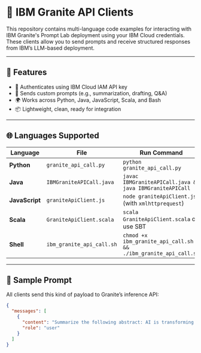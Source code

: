 # 🧠 IBM Granite API Clients

This repository contains multi-language code examples for interacting with IBM Granite's Prompt Lab deployment using your IBM Cloud credentials.  
These clients allow you to send prompts and receive structured responses from IBM’s LLM-based deployment.

---

## 📌 Features

- 🔐 Authenticates using IBM Cloud IAM API key
- 🧾 Sends custom prompts (e.g., summarization, drafting, Q&A)
- 🌍 Works across Python, Java, JavaScript, Scala, and Bash
- 📦 Lightweight, clean, ready for integration

---

## 🌐 Languages Supported

| Language   | File                                | Run Command                              |
|------------|-------------------------------------|-------------------------------------------|
| **Python** | `granite_api_call.py`               | `python granite_api_call.py`              |
| **Java**   | `IBMGraniteAPICall.java`            | `javac IBMGraniteAPICall.java && java IBMGraniteAPICall` |
| **JavaScript** | `graniteApiClient.js`           | `node graniteApiClient.js` (with `xmlhttprequest`) |
| **Scala**  | `GraniteApiClient.scala`            | `scala GraniteApiClient.scala` or use SBT |
| **Shell**  | `ibm_granite_api_call.sh`           | `chmod +x ibm_granite_api_call.sh && ./ibm_granite_api_call.sh` |

---

## 🧪 Sample Prompt

All clients send this kind of payload to Granite’s inference API:

```json
{
  "messages": [
    {
      "content": "Summarize the following abstract: AI is transforming education...",
      "role": "user"
    }
  ]
}
